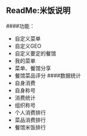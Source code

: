 ReadMe:米饭说明
-----
####功能：
* 自定义菜单
* 自定义GEO
* 自定义要定的餐馆
* 我的菜单
* 菜单、餐馆分享
* 餐馆菜品评分
####数据统计
* 自身消费
* 自身称号
* 消费统计
* 组织称号
* 个人消费排行
* 菜品消费排行
* 餐馆米饭排行
